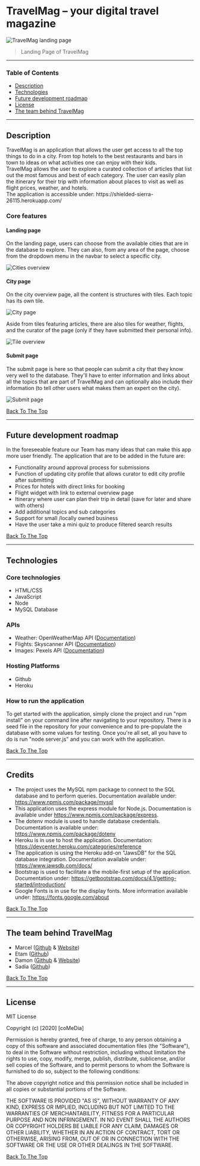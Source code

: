 

  # TravelMag – your digital travel magazine

![TravelMag landing page](https://github.com/Damon-Zhong/Travel-Mag/blob/develop/public/Assets/screenshots/travelmag-mockup.jpg)
 

  > Landing Page of TravelMag

 ---

  ### Table of Contents
 - [Description](#description)
 - [Technologies](#technologies)
 - [Future development roadmap](#future-development-roadmap)
 - [License](#license)
 - [The team behind TravelMag](#the-team-behind-travelmag)

  ---

  ## Description

  
 <p> TravelMag is an application that allows the user get access to all the top things to do in a city. From top hotels to the best restaurants and bars in town to ideas on what activities one can enjoy with their kids.<br>TravelMag allows the user to explore a curated collection of articles that list out the most famous and best of each category. The user can easily plan the itinerary for their trip with information about places to visit as well as flight prices, weather, and hotels.<br>The application is accessible under: https://shielded-sierra-26115.herokuapp.com/</p>  

### Core features

#### Landing page
 <p> On the landing page, users can choose from the available cities that are in the database to explore. They can also, from any area of the page, choose from the dropdown menu in the navbar to select a specific city.</p> 

  ![Cities overview](https://github.com/Damon-Zhong/Travel-Mag/blob/develop/public/Assets/screenshots/cities.png)

#### City page
 <p> On the city overview page, all the content is structures with tiles. Each topic has its own tile.</p> 

 ![City page](https://github.com/Damon-Zhong/Travel-Mag/blob/develop/public/Assets/screenshots/city-page.png)
 
 <p>Aside from tiles featuring articles, there are also tiles for weather, flights, and the curator of the page (only if they have submitted their personal info).</p> 

  ![Tile overview](https://github.com/Damon-Zhong/Travel-Mag/blob/develop/public/Assets/screenshots/api-tiles.png)

#### Submit page
 <p> The submit page is here so that people can submit a city that they know very well to the database. They'll have to enter information and links about all the topics that are part of TravelMag and can optionally also include their information (to tell other users what makes them an expert on the city).</p> 

  ![Submit page](https://github.com/Damon-Zhong/Travel-Mag/blob/develop/public/Assets/screenshots/submit.png)

[Back To The Top](#table-of-contents)

  ---  
## Future development roadmap  
<p>In the foreseeable feature our Team has many ideas that can make this app more user friendly. The application that are to be added in the future are:</p>      

- Functionality around approval process for submissions
- Function of updating city profile that allows curator to edit city profile after submitting
- Prices for hotels with direct links for booking 
- Flight widget with link to external overview page
- Itinerary where user can plan their trip in detail  (save for later and share with others)
- Add additional topics and sub categories 
- Support for small /locally owned business  
- Have the user take a mini quiz to produce filtered search results 


[Back To The Top](#table-of-contents)

  ---  
 


 ## Technologies

### Core technologies  
- HTML/CSS 
- JavaScript 
- Node 
- MySQL Database     


### APIs
- Weather: OpenWeatherMap API ([Documentation](https://openweathermap.org/api))
- Flights: Skyscanner API ([Documentation](https://www.partners.skyscanner.net/developer-documentation))
- Images: Pexels API ([Documentation](https://www.pexels.com/api/documentation/?locale=en-US))


### Hosting Platforms 
- Github
- Heroku

### How to run the application 

To get started with the application, simply clone the project and run "npm install" on your command line after navigating to your repository. There is a seed file in the repository for your convenience and to pre-populate the database with some values for testing. Once you're all set, all you have to do is run "node server.js" and you can work with the application.
 
  [Back To The Top](#table-of-contents)

  ----


## Credits
- The project uses the MySQL npm package to connect to the SQL database and to perform queries. Documentation available under: https://www.npmjs.com/package/mysql
- This application uses the express module for Node.js. Documentation is available under https://www.npmjs.com/package/express.
- The dotenv module is used to handle database credentials. Documentation is available under: https://www.npmjs.com/package/dotenv
- Heroku is in use to host the application. Documentation: https://devcenter.heroku.com/categories/reference
- The application is using the Heroku add-on "JawsDB" for the SQL database integration. Documentation available under: https://www.jawsdb.com/docs/
- Bootstrap is used to facilitate a the mobile-first setup of the application. Documentation under: https://getbootstrap.com/docs/4.1/getting-started/introduction/
- Google Fonts is in use for the display fonts. More information available under: https://fonts.google.com/about

 [Back To The Top](#table-of-contents)

  ---

 
  ## The team behind TravelMag
  - Marcel ([Github](http://github.com/cestmarcel) & [Website](https://marcelthiemann.com))
  - Etam ([Github](https://github.com/etammao)) 
  - Damon ([Github](https://github.com/Damon-Zhong) & [Website](https://damon-zhong.github.io/Responsiveness-Portfolio/))
  - Sadia ([Github](https://github.com/sadia110)) 

 [Back To The Top](#table-of-contents)

  ---

  ## License

  MIT License

  Copyright (c) [2020] [coMeDia]

  Permission is hereby granted, free of charge, to any person obtaining a copy
 of this software and associated documentation files (the "Software"), to deal
 in the Software without restriction, including without limitation the rights
 to use, copy, modify, merge, publish, distribute, sublicense, and/or sell
 copies of the Software, and to permit persons to whom the Software is
 furnished to do so, subject to the following conditions:

  The above copyright notice and this permission notice shall be included in all
 copies or substantial portions of the Software.

  THE SOFTWARE IS PROVIDED "AS IS", WITHOUT WARRANTY OF ANY KIND, EXPRESS OR
 IMPLIED, INCLUDING BUT NOT LIMITED TO THE WARRANTIES OF MERCHANTABILITY,
 FITNESS FOR A PARTICULAR PURPOSE AND NON INFRINGEMENT. IN NO EVENT SHALL THE
 AUTHORS OR COPYRIGHT HOLDERS BE LIABLE FOR ANY CLAIM, DAMAGES OR OTHER
 LIABILITY, WHETHER IN AN ACTION OF CONTRACT, TORT OR OTHERWISE, ARISING FROM,
 OUT OF OR IN CONNECTION WITH THE SOFTWARE OR THE USE OR OTHER DEALINGS IN THE
 SOFTWARE.

  [Back To The Top](#table-of-contents)
